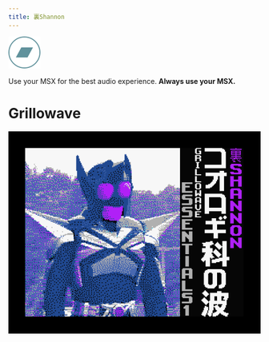 ```yaml
---
title: 裏Shannon
---
```


[![Bandcamp](src/img/bandcamp.png)](https://urashannon.bandcamp.com/)


Use your MSX for the best audio experience.
**Always use your MSX.**

# Grillowave

[![Grillowave Essentials 1](src/img/grillo1.png)](http://webmsx.org/?DISKA=https://urashannon.github.io/src/dsk/grillo1.dsk)
